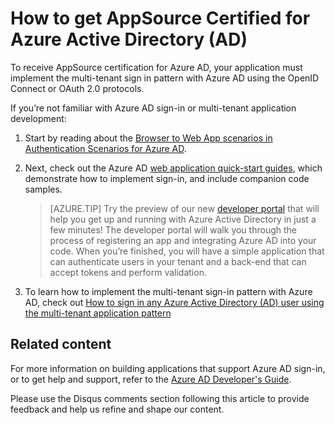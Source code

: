 <properties
    pageTitle="How to get AppSource certified for Azure Active Directory| Azure"
    description="Details on how to get your application AppSource certified for Azure Active Directory."
    services="active-directory"
    documentationcenter=""
    author="skwan"
    manager="mbaldwin"
    editor="" />
<tags
    ms.assetid="21206407-49f8-4c0b-84d1-c25e17cd4183"
    ms.service="active-directory"
    ms.devlang="na"
    ms.topic="article"
    ms.tgt_pltfrm="na"
    ms.workload="identity"
    ms.date="02/28/2017"
    wacn.date=""
    ms.author="skwan;bryanla" />

# How to get AppSource Certified for Azure Active Directory (AD)
To receive AppSource certification for Azure AD, your application must implement the multi-tenant sign in pattern with Azure AD using the OpenID Connect or OAuth 2.0 protocols.  

If you’re not familiar with Azure AD sign-in or multi-tenant application development:

1. Start by reading about the [Browser to Web App scenarios in Authentication Scenarios for Azure AD][AAD-Auth-Scenarios-Browser-To-WebApp].  
2. Next, check out the Azure AD [web application quick-start guides][AAD-QuickStart-Web-Apps], which demonstrate how to implement sign-in, and include companion code samples. 
   
   > [AZURE.TIP]
   > Try the preview of our new [developer portal](https://identity.microsoft.com/Docs/Web) that will help you get up and running with Azure Active Directory in just a few minutes!  The developer portal will walk you through the process of registering an app and integrating Azure AD into your code.  When you’re finished, you will have a simple application that can authenticate users in your tenant and a back-end that can accept tokens and perform validation.
   > 
   > 
3. To learn how to implement the multi-tenant sign-in pattern with Azure AD, check out [How to sign in any Azure Active Directory (AD) user using the multi-tenant application pattern][AAD-Howto-Multitenant-Overview]

## Related content
For more information on building applications that support Azure AD sign-in, or to get help and support, refer to the [Azure AD Developer's Guide][AAD-Dev-Guide].

Please use the Disqus comments section following this article to provide feedback and help us refine and shape our content.

<!--Reference style links -->
[AAD-Auth-Scenarios]:/documentation/articles/active-directory-authentication-scenarios/
[AAD-Auth-Scenarios-Browser-To-WebApp]:/documentation/articles/active-directory-authentication-scenarios/#web-browser-to-web-application/
[AAD-Dev-Guide]:/documentation/articles/active-directory-developers-guide/
[AAD-Howto-Multitenant-Overview]:/documentation/articles/active-directory-devhowto-multi-tenant-overview/
[AAD-QuickStart-Web-Apps]:/documentation/articles/active-directory-developers-guide/#web-application-quick-start-guides/


<!--Image references-->










